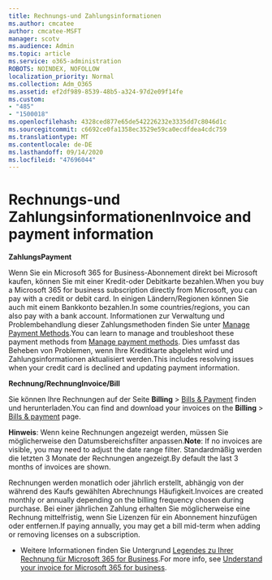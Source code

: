 ```yaml
---
title: Rechnungs-und Zahlungsinformationen
ms.author: cmcatee
author: cmcatee-MSFT
manager: scotv
ms.audience: Admin
ms.topic: article
ms.service: o365-administration
ROBOTS: NOINDEX, NOFOLLOW
localization_priority: Normal
ms.collection: Adm_O365
ms.assetid: ef2df989-8539-48b5-a324-97d2e09f14fe
ms.custom:
- "485"
- "1500018"
ms.openlocfilehash: 4328ced877e65de542226232e3335dd7c8046d1c
ms.sourcegitcommit: c6692ce0fa1358ec3529e59ca0ecdfdea4cdc759
ms.translationtype: MT
ms.contentlocale: de-DE
ms.lasthandoff: 09/14/2020
ms.locfileid: "47696044"
---
```

# <a name="invoice-and-payment-information"></a><span data-ttu-id="74060-102">Rechnungs-und Zahlungsinformationen</span><span class="sxs-lookup"><span data-stu-id="74060-102">Invoice and payment information</span></span>

<span data-ttu-id="74060-103">**Zahlungs**</span><span class="sxs-lookup"><span data-stu-id="74060-103">**Payment**</span></span>

<span data-ttu-id="74060-104">Wenn Sie ein Microsoft 365 for Business-Abonnement direkt bei Microsoft kaufen, können Sie mit einer Kredit-oder Debitkarte bezahlen.</span><span class="sxs-lookup"><span data-stu-id="74060-104">When you buy a Microsoft 365 for business subscription directly from Microsoft, you can pay with a credit or debit card.</span></span>  <span data-ttu-id="74060-105">In einigen Ländern/Regionen können Sie auch mit einem Bankkonto bezahlen.</span><span class="sxs-lookup"><span data-stu-id="74060-105">In some countries/regions, you can also pay with a bank account.</span></span>  <span data-ttu-id="74060-106">Informationen zur Verwaltung und Problembehandlung dieser Zahlungsmethoden finden Sie unter [Manage Payment Methods](https://docs.microsoft.com/microsoft-365/commerce/billing-and-payments/manage-payment-methods).</span><span class="sxs-lookup"><span data-stu-id="74060-106">You can learn to manage and troubleshoot these payment methods from [Manage payment methods](https://docs.microsoft.com/microsoft-365/commerce/billing-and-payments/manage-payment-methods).</span></span> <span data-ttu-id="74060-107">Dies umfasst das Beheben von Problemen, wenn Ihre Kreditkarte abgelehnt wird und Zahlungsinformationen aktualisiert werden.</span><span class="sxs-lookup"><span data-stu-id="74060-107">This includes resolving issues when your credit card is declined and updating payment information.</span></span>

<span data-ttu-id="74060-108">**Rechnung/Rechnung**</span><span class="sxs-lookup"><span data-stu-id="74060-108">**Invoice/Bill**</span></span>

<span data-ttu-id="74060-109">Sie können Ihre Rechnungen auf der Seite **Billing**  >  [Bills & Payment](https://go.microsoft.com/fwlink/p/?linkid=848039) finden und herunterladen.</span><span class="sxs-lookup"><span data-stu-id="74060-109">You can find and download your invoices on the **Billing** > [Bills & payment](https://go.microsoft.com/fwlink/p/?linkid=848039) page.</span></span>  

<span data-ttu-id="74060-110">**Hinweis**: Wenn keine Rechnungen angezeigt werden, müssen Sie möglicherweise den Datumsbereichsfilter anpassen.</span><span class="sxs-lookup"><span data-stu-id="74060-110">**Note**: If no invoices are visible, you may need to adjust the date range filter.</span></span>  <span data-ttu-id="74060-111">Standardmäßig werden die letzten 3 Monate der Rechnungen angezeigt.</span><span class="sxs-lookup"><span data-stu-id="74060-111">By default the last 3 months of invoices are shown.</span></span>

<span data-ttu-id="74060-112">Rechnungen werden monatlich oder jährlich erstellt, abhängig von der während des Kaufs gewählten Abrechnungs Häufigkeit.</span><span class="sxs-lookup"><span data-stu-id="74060-112">Invoices are created monthly or annually depending on the billing frequency chosen during purchase.</span></span>  <span data-ttu-id="74060-113">Bei einer jährlichen Zahlung erhalten Sie möglicherweise eine Rechnung mittelfristig, wenn Sie Lizenzen für ein Abonnement hinzufügen oder entfernen.</span><span class="sxs-lookup"><span data-stu-id="74060-113">If paying annually, you may get a bill mid-term when adding or removing licenses on a subscription.</span></span>

- <span data-ttu-id="74060-114">Weitere Informationen finden Sie Untergrund [Legendes zu Ihrer Rechnung für Microsoft 365 for Business](https://docs.microsoft.com/microsoft-365/commerce/billing-and-payments/understand-your-invoice2).</span><span class="sxs-lookup"><span data-stu-id="74060-114">For more info, see [Understand your invoice for Microsoft 365 for business](https://docs.microsoft.com/microsoft-365/commerce/billing-and-payments/understand-your-invoice2).</span></span>